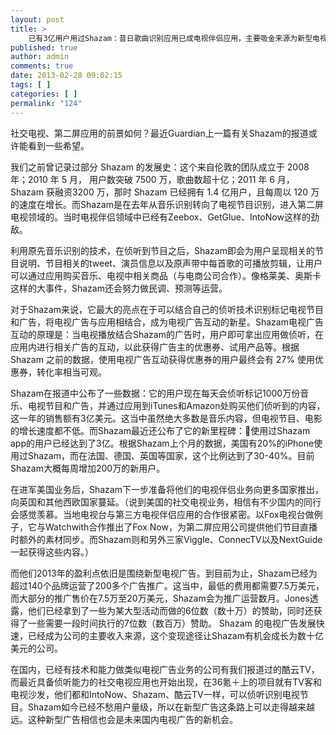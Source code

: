 ```yaml
---
layout: post
title: >
    已有3亿用户用过Shazam：昔日歌曲识别应用已成电视伴侣应用，主要吸金来源为新型电视广告
published: true
author: admin
comments: true
date: 2013-02-28 09:02:15
tags: [ ]
categories: [ ]
permalink: "124"
---
```


  
社交电视、第二屏应用的前景如何？最近Guardian上一篇有关Shazam的报道或许能看到一些希望。

我们之前曾记录过部分 Shazam 的发展史：这个来自伦敦的团队成立于 2008 年；2010 年 5 月， 用户数突破 7500 万，歌曲数超十亿；2011 年 6 月，Shazam 获融资3200 万，那时 Shazam 已经拥有 1.4 亿用户，且每周以 120 万的速度在增长。而Shazam是在去年从音乐识别转向了电视节目识别，进入第二屏电视领域的。当时电视伴侣领域中已经有Zeebox、GetGlue、IntoNow这样的劲敌。

利用原先音乐识别的技术，在侦听到节目之后，Shazam即会为用户呈现相关的节目说明、节目相关的tweet、演员信息以及原声带中每首歌的可播放剪辑，让用户可以通过应用购买音乐、电视中相关商品（与电商公司合作）。像格莱美、奥斯卡这样的大事件，Shazam还会努力做民调、预测等运营。

对于Shazam来说，它最大的亮点在于可以结合自己的侦听技术识别标记电视节目和广告，将电视广告与应用相结合，成为电视广告互动的新星。Shazam电视广告互动的原理是：当电视播放结合Shazam的广告时，用户即可拿出应用做侦听，在应用内进行相关广告的互动，以此获得广告主的优惠券、试用产品等。根据 Shazam 之前的数据，使用电视广告互动获得优惠券的用户最终会有 27% 使用优惠券，转化率相当可观。

Shazam在报道中公布了一些数据：它的用户现在每天会侦听标记1000万份音乐、电视节目和广告，并通过应用到iTunes和Amazon处购买他们侦听到的内容，这一年的销售额有3亿美元。这当中虽然绝大多数是音乐内容，但电视节目、电影的增长速度都不低。而Shazam最近还公布了它的新里程碑：使用过Shazam app的用户已经达到了3亿。根据Shazam上个月的数据，美国有20%的iPhone使用过Shazam，而在法国、德国、英国等国家，这个比例达到了30-40%。目前Shazam大概每周增加200万的新用户。

在进军美国业务后，Shazam下一步准备将他们的电视伴侣业务向更多国家推出，向英国和其他西欧国家蔓延。（说到美国的社交电视业务，相信有不少国内的同行会感觉羡慕。当地电视台与第三方电视伴侣应用的合作很紧密。以Fox电视台做例子，它与Watchwith合作推出了Fox Now，为第二屏应用公司提供他们节目直播时额外的素材同步。而Shazam则和另外三家Viggle、ConnecTV以及NextGuide一起获得这些内容。）

而他们2013年的盈利点依旧是围绕新型电视广告。到目前为止，Shazam已经为超过140个品牌运营了200多个广告推广。这当中，最低的费用都需要7.5万美元，而大部分的推广售价在7.5万至20万美元，Shazam会为推广运营数月。Jones透露，他们已经拿到了一些为某大型活动而做的6位数（数十万）的赞助，同时还获得了一些需要一段时间执行的7位数（数百万）赞助。 Shazam 的电视广告发展快速，已经成为公司的主要收入来源，这个变现途径让Shazam有机会成长为数十亿美元的公司。

在国内，已经有技术和能力做类似电视广告业务的公司有我们报道过的酷云TV，而最近具备侦听能力的社交电视应用也开始出现，在36氪＋上的项目就有TV客和电视沙发，他们都和IntoNow、Shazam、酷云TV一样，可以侦听识别电视节目。Shazam如今已经不愁用户量级，所以在新型广告这条路上可以走得越来越远。这种新型广告相信也会是未来国内电视广告的新机会。
